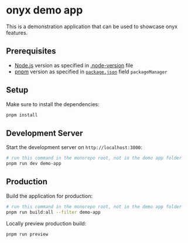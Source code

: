 # onyx demo app

This is a demonstration application that can be used to showcase onyx features.

## Prerequisites

- [Node.js](https://nodejs.org/en) version as specified in [.node-version](./.node-version) file
- [pnpm](https://pnpm.io/) version as specified in [`package.json`](./package.json) field `packageManager`

## Setup

Make sure to install the dependencies:

```bash
pnpm install
```

## Development Server

Start the development server on `http://localhost:3000`:

```bash
# run this command in the monorepo root, not in the demo app folder
pnpm run dev demo-app
```

## Production

Build the application for production:

```bash
# run this command in the monorepo root, not in the demo app folder
pnpm run build:all --filter demo-app
```

Locally preview production build:

```bash
pnpm run preview
```
